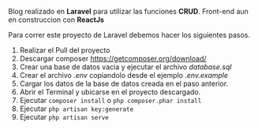 Blog realizado en __Laravel__ para utilizar las funciones __CRUD__. Front-end aun en construccion con __ReactJs__

Para correr este proyecto de Laravel debemos hacer los siguientes pasos.

1. Realizar el Pull del proyecto
2. Descargar composer https://getcomposer.org/download/
3. Crear una base de datos vacia y ejecutar el archivo _database.sql_
4. Crear el archivo _.env_ copiandolo desde el ejemplo _.env.example_
5. Cargar los datos de la base de datos creada en el paso anterior.
6. Abrir el Terminal y ubicarse en el proyecto descargado.
7. Ejecutar ```composer install``` o ```php composer.phar install```
8. Ejecutar ```php artisan key:generate```
9. Ejecutar ```php artisan serve```
